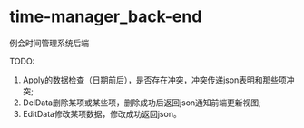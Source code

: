 # time-manager_back-end
例会时间管理系统后端

TODO:
1. Apply的数据检查（日期前后），是否存在冲突，冲突传递json表明和那些项冲突;
2. DelData删除某项或某些项，删除成功后返回json通知前端更新视图;
3. EditData修改某项数据，修改成功返回json。
